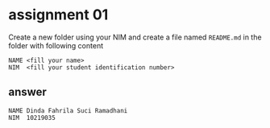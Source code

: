 # assignment 01
Create a new folder using your NIM and create a file named `README.md` in the folder with following content

```
NAME <fill your name>
NIM  <fill your student identification number>
```

## answer 

```
NAME Dinda Fahrila Suci Ramadhani
NIM  10219035
```
